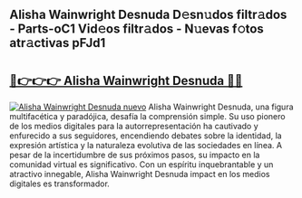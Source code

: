 ## Alisha Wainwright Desnuda D𝚎sn𝚞dos filtr𝚊dos - Parts-oC1 Vid𝚎os filtr𝚊dos - N𝚞evas f𝚘tos atr𝚊ctivas pFJd1

# <h2><a href="http://mb6rey.tromn.icu/?c=Alisha+Wainwright+Desnuda">🔗👉👉👉 Alisha Wainwright Desnuda 🔗🔗</a></h2>

[![Alisha Wainwright Desnuda nuevo](https://i.imgur.com/pEAQMta.gif)](http://mb6rey.tromn.icu/?c=Alisha+Wainwright+Desnuda)
Alisha Wainwright Desnuda, una figura multifacética y paradójica, desafía la comprensión simple. Su uso pionero de los medios digitales para la autorrepresentación ha cautivado y enfurecido a sus seguidores, encendiendo debates sobre la identidad, la expresión artística y la naturaleza evolutiva de las sociedades en línea. A pesar de la incertidumbre de sus próximos pasos, su impacto en la comunidad virtual es significativo. Con un espíritu inquebrantable y un atractivo innegable, Alisha Wainwright Desnuda impact en los medios digitales es transformador.
